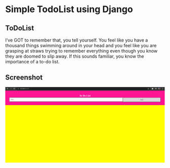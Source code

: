 # Simple TodoList using Django

## ToDoList
I’ve GOT to remember that, you tell yourself.  You feel like you have a thousand things swimming around in your head and you feel like you are grasping at straws trying to remember everything even though you know they are doomed to slip away.  If this sounds familiar, you know the importance of a to-do list.

## Screenshot
![image](output.png)
